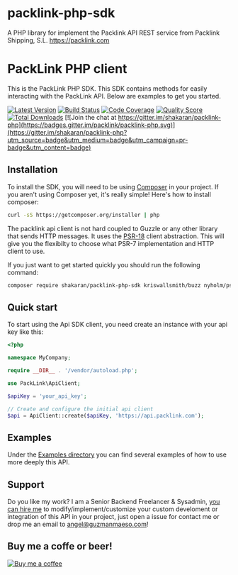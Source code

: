 # packlink-php-sdk

A PHP library for implement the Packlink API REST service from Packlink Shipping, S.L. https://packlink.com

# PackLink PHP client

This is the PackLink PHP SDK. This SDK contains methods for easily interacting
with the PackLink API.
Below are examples to get you started.

[![Latest Version](https://img.shields.io/github/release/shakaran/packlink-php.svg?style=flat-square)](https://github.com/shakaran/packlink-php/releases)
[![Build Status](https://img.shields.io/travis/shakaran/packlink-php/master.svg?style=flat-square)](https://travis-ci.org/shakaran/packlink-php)
[![Code Coverage](https://img.shields.io/scrutinizer/coverage/g/shakaran/packlink-php.svg?style=flat-square)](https://scrutinizer-ci.com/g/shakaran/packlink-php)
[![Quality Score](https://img.shields.io/scrutinizer/g/shakaran/packlink-php.svg?style=flat-square)](https://scrutinizer-ci.com/g/shakaran/packlink-php)
[![Total Downloads](https://img.shields.io/packagist/dt/shakaran/packlink-php.svg?style=flat-square)](https://packagist.org/packages/shakaran/packlink-php)
[![Join the chat at https://gitter.im/shakaran/packlink-php](https://badges.gitter.im/packlink/packlink-php.svg)](https://gitter.im/shakaran/packlink-php?utm_source=badge&utm_medium=badge&utm_campaign=pr-badge&utm_content=badge)

## Installation

To install the SDK, you will need to be using [Composer](http://getcomposer.org/)
in your project.
If you aren't using Composer yet, it's really simple! Here's how to install
composer:

```bash
curl -sS https://getcomposer.org/installer | php
```

The packlink api client is not hard coupled to Guzzle or any other library that sends
HTTP messages. It uses the [PSR-18](https://www.php-fig.org/psr/psr-18/) client abstraction.
This will give you the flexibilty to choose what PSR-7 implementation and HTTP client to use.

If you just want to get started quickly you should run the following command:

```bash
composer require shakaran/packlink-php-sdk kriswallsmith/buzz nyholm/psr7
```

## Quick start

To start using the Api SDK client, you need create an instance with your api key like this:

```php
<?php

namespace MyCompany;

require __DIR__ . '/vendor/autoload.php';

use PackLink\ApiClient;

$apiKey = 'your_api_key';

// Create and configure the initial api client
$api = ApiClient::create($apiKey, 'https://api.packlink.com');

```

## Examples

Under the [Examples directory](https://github.com/shakaran/packlink-php-sdk/tree/master/examples) you can find several examples of how to use more deeply this API.

## Support

Do you like my work? I am a Senior Backend Freelancer & Sysadmin, [you can hire me](https://www.upwork.com/fl/angelguzmanmaeso#/) to modify/implement/customize your custom
develoment or integration of this API in your project, just open a issue for contact me or drop me an email to angel@guzmanmaeso.com!

## Buy me a coffe or beer!

[![Buy me a coffee](https://i.imgur.com/Sk4LFzF.png)](https://www.paypal.me/quijost/3)
